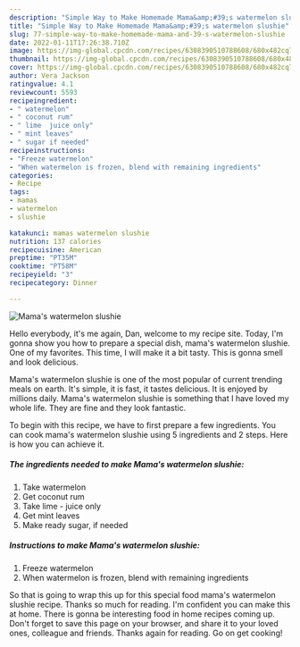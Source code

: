 ```yaml
---
description: "Simple Way to Make Homemade Mama&amp;#39;s watermelon slushie"
title: "Simple Way to Make Homemade Mama&amp;#39;s watermelon slushie"
slug: 77-simple-way-to-make-homemade-mama-and-39-s-watermelon-slushie
date: 2022-01-11T17:26:38.710Z
image: https://img-global.cpcdn.com/recipes/6308390510788608/680x482cq70/mamas-watermelon-slushie-recipe-main-photo.jpg
thumbnail: https://img-global.cpcdn.com/recipes/6308390510788608/680x482cq70/mamas-watermelon-slushie-recipe-main-photo.jpg
cover: https://img-global.cpcdn.com/recipes/6308390510788608/680x482cq70/mamas-watermelon-slushie-recipe-main-photo.jpg
author: Vera Jackson
ratingvalue: 4.1
reviewcount: 5593
recipeingredient:
- " watermelon"
- " coconut rum"
- " lime  juice only"
- " mint leaves"
- " sugar if needed"
recipeinstructions:
- "Freeze watermelon"
- "When watermelon is frozen, blend with remaining ingredients"
categories:
- Recipe
tags:
- mamas
- watermelon
- slushie

katakunci: mamas watermelon slushie 
nutrition: 137 calories
recipecuisine: American
preptime: "PT35M"
cooktime: "PT58M"
recipeyield: "3"
recipecategory: Dinner

---
```



![Mama&#39;s watermelon slushie](https://img-global.cpcdn.com/recipes/6308390510788608/680x482cq70/mamas-watermelon-slushie-recipe-main-photo.jpg)

Hello everybody, it's me again, Dan, welcome to my recipe site. Today, I'm gonna show you how to prepare a special dish, mama&#39;s watermelon slushie. One of my favorites. This time, I will make it a bit tasty. This is gonna smell and look delicious.



Mama&#39;s watermelon slushie is one of the most popular of current trending meals on earth. It's simple, it is fast, it tastes delicious. It is enjoyed by millions daily. Mama&#39;s watermelon slushie is something that I have loved my whole life. They are fine and they look fantastic.


To begin with this recipe, we have to first prepare a few ingredients. You can cook mama&#39;s watermelon slushie using 5 ingredients and 2 steps. Here is how you can achieve it.

<!--inarticleads1-->

##### The ingredients needed to make Mama&#39;s watermelon slushie:

1. Take  watermelon
1. Get  coconut rum
1. Take  lime - juice only
1. Get  mint leaves
1. Make ready  sugar, if needed




<!--inarticleads2-->

##### Instructions to make Mama&#39;s watermelon slushie:

1. Freeze watermelon
1. When watermelon is frozen, blend with remaining ingredients




So that is going to wrap this up for this special food mama&#39;s watermelon slushie recipe. Thanks so much for reading. I'm confident you can make this at home. There is gonna be interesting food in home recipes coming up. Don't forget to save this page on your browser, and share it to your loved ones, colleague and friends. Thanks again for reading. Go on get cooking!
